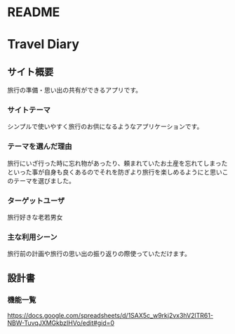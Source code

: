# README

# Travel Diary

## サイト概要
旅行の準備・思い出の共有ができるアプリです。

### サイトテーマ
シンプルで使いやすく旅行のお供になるようなアプリケーションです。

### テーマを選んだ理由
旅行にいざ行った時に忘れ物があったり、頼まれていたお土産を忘れてしまったといった事が自身も良くあるのでそれを防ぎより旅行を楽しめるようにと思いこのテーマを選びました。

### ターゲットユーザ
旅行好きな老若男女

### 主な利用シーン
旅行前の計画や旅行の思い出の振り返りの際使っていただけます。

## 設計書

### 機能一覧
https://docs.google.com/spreadsheets/d/1SAX5c_w9rkj2vx3hV2lTR61-NBW-TuvqJXMGkbzIHVo/edit#gid=0

